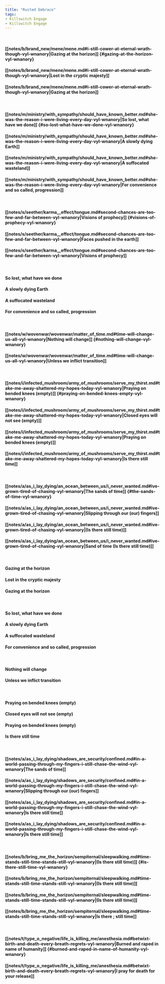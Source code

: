 ```yaml
---
title: "Rusted Embrace"
tags:
- Killswitch Engage
- Killswitch Engage
---
```

&nbsp;
#### [[notes/b/brand_new/mene/mene.md#i-still-cower-at-eternal-wrath-though-vyl-wnanory|Gazing at the horizon]] {#gazing-at-the-horizon-vyl-wnanory}
#### [[notes/b/brand_new/mene/mene.md#i-still-cower-at-eternal-wrath-though-vyl-wnanory|Lost in the cryptic majesty]]
#### [[notes/b/brand_new/mene/mene.md#i-still-cower-at-eternal-wrath-though-vyl-wnanory|Gazing at the horizon]]
&nbsp;
#### [[notes/m/ministry/with_sympathy/should_have_known_better.md#she-was-the-reason-i-were-living-every-day-vyl-wnanory|So lost, what have we done]] {#so-lost-what-have-we-done-vyl-wnanory}
#### [[notes/m/ministry/with_sympathy/should_have_known_better.md#she-was-the-reason-i-were-living-every-day-vyl-wnanory|A slowly dying Earth]]
#### [[notes/m/ministry/with_sympathy/should_have_known_better.md#she-was-the-reason-i-were-living-every-day-vyl-wnanory|A suffocated wasteland]]
#### [[notes/m/ministry/with_sympathy/should_have_known_better.md#she-was-the-reason-i-were-living-every-day-vyl-wnanory|For convenience and so called, progression]]
&nbsp;
#### [[notes/s/seether/karma__effect/tongue.md#second-chances-are-too-few-and-far-between-vyl-wnanory|Visions of prophecy]] {#visions-of-prophecy-vyl-wnanory}
#### [[notes/s/seether/karma__effect/tongue.md#second-chances-are-too-few-and-far-between-vyl-wnanory|Faces pushed in the earth]]
#### [[notes/s/seether/karma__effect/tongue.md#second-chances-are-too-few-and-far-between-vyl-wnanory|Visions of prophecy]]
&nbsp;
#### So lost, what have we done
#### A slowly dying Earth
#### A suffocated wasteland
#### For convenience and so called, progression
&nbsp;
#### [[notes/w/wovenwar/wovenwar/matter_of_time.md#time-will-change-us-all-vyl-wnanory|Nothing will change]] {#nothing-will-change-vyl-wnanory}
#### [[notes/w/wovenwar/wovenwar/matter_of_time.md#time-will-change-us-all-vyl-wnanory|Unless we inflict transition]]
&nbsp;
#### [[notes/i/infected_mushroom/army_of_mushrooms/serve_my_thirst.md#take-me-away-shattered-my-hopes-today-vyl-wnanory|Praying on bended knees (empty)]] {#praying-on-bended-knees-empty-vyl-wnanory}
#### [[notes/i/infected_mushroom/army_of_mushrooms/serve_my_thirst.md#take-me-away-shattered-my-hopes-today-vyl-wnanory|Closed eyes will not see (empty)]]
#### [[notes/i/infected_mushroom/army_of_mushrooms/serve_my_thirst.md#take-me-away-shattered-my-hopes-today-vyl-wnanory|Praying on bended knees (empty)]]
#### [[notes/i/infected_mushroom/army_of_mushrooms/serve_my_thirst.md#take-me-away-shattered-my-hopes-today-vyl-wnanory|Is there still time]]
&nbsp;
#### [[notes/a/as_i_lay_dying/an_ocean_between_us/i_never_wanted.md#ive-grown-tired-of-chasing-vyl-wnanory|The sands of time]] {#the-sands-of-time-vyl-wnanory}
#### [[notes/a/as_i_lay_dying/an_ocean_between_us/i_never_wanted.md#ive-grown-tired-of-chasing-vyl-wnanory|Slipping through our (our) fingers]]
#### [[notes/a/as_i_lay_dying/an_ocean_between_us/i_never_wanted.md#ive-grown-tired-of-chasing-vyl-wnanory|(Is there still time)]]
#### [[notes/a/as_i_lay_dying/an_ocean_between_us/i_never_wanted.md#ive-grown-tired-of-chasing-vyl-wnanory|Sand of time (Is there still time)]]
&nbsp;
#### Gazing at the horizon
#### Lost in the cryptic majesty
#### Gazing at the horizon
&nbsp;
#### So lost, what have we done
#### A slowly dying Earth
#### A suffocated wasteland
#### For convenience and so called, progression
&nbsp;
#### Nothing will change
#### Unless we inflict transition
&nbsp;
#### Praying on bended knees (empty)
#### Closed eyes will not see (empty)
#### Praying on bended knees (empty)
#### Is there still time
&nbsp;
#### [[notes/a/as_i_lay_dying/shadows_are_security/confined.md#in-a-world-passing-through-my-fingers-i-still-chase-the-wind-vyl-wnanory|The sands of time]]
#### [[notes/a/as_i_lay_dying/shadows_are_security/confined.md#in-a-world-passing-through-my-fingers-i-still-chase-the-wind-vyl-wnanory|Slipping through our (our) fingers]]
#### [[notes/a/as_i_lay_dying/shadows_are_security/confined.md#in-a-world-passing-through-my-fingers-i-still-chase-the-wind-vyl-wnanory|Is there still time]]
#### [[notes/a/as_i_lay_dying/shadows_are_security/confined.md#in-a-world-passing-through-my-fingers-i-still-chase-the-wind-vyl-wnanory|Is there still time]]
&nbsp;
#### [[notes/b/bring_me_the_horizon/sempiternal/sleepwalking.md#time-stands-still-time-stands-still-vyl-wnanory|(Is there still time)]] {#is-there-still-time-vyl-wnanory}
#### [[notes/b/bring_me_the_horizon/sempiternal/sleepwalking.md#time-stands-still-time-stands-still-vyl-wnanory|(Is there still time)]]
#### [[notes/b/bring_me_the_horizon/sempiternal/sleepwalking.md#time-stands-still-time-stands-still-vyl-wnanory|(Is there still time)]]
#### [[notes/b/bring_me_the_horizon/sempiternal/sleepwalking.md#time-stands-still-time-stands-still-vyl-wnanory|Is there ; still time]]
&nbsp;
#### [[notes/t/type_o_negative/life_is_killing_me/anesthesia.md#betwixt-birth-and-death-every-breath-regrets-vyl-wnanory|Burned and raped in name of humanity]] {#burned-and-raped-in-name-of-humanity-vyl-wnanory}
#### [[notes/t/type_o_negative/life_is_killing_me/anesthesia.md#betwixt-birth-and-death-every-breath-regrets-vyl-wnanory|I pray for death for your release]]
